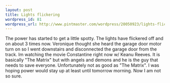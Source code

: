 ```yaml
--- 
layout: post
title: Lights flickering
wordpress_id: 81
wordpress_url: http://www.pintmaster.com/wordpress/20050923/lights-flickering/
---
```

The power has started to get a little spotty. The lights have flickered off and on about 3 times now. Veronique thought she heard the garage door motor turn on so I went downstairs and disconnected the garage door from the track. Im watching the movie Constantine right now w/ Keanu Reeves. It is basically "The Matrix" but with angels and demons and he is the guy that needs to save everyone. Unfortunately not as good as "The Matrix". I was hoping power would stay up at least until tomorrow morning. Now I am not so sure.
